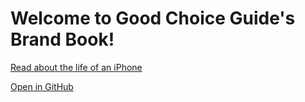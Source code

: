 # Welcome to Good Choice Guide's Brand Book!

[Read about the life of an iPhone](/smartphones/Apple-iPhone.html)

[Open in GitHub](https://github.com/GoodChoiceGuide/BrandBook/blob/main/README.md)
